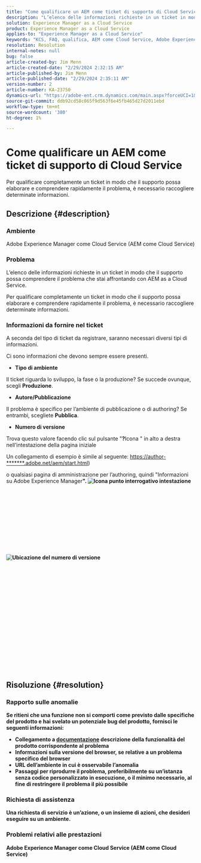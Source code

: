 ```yaml
---
title: "Come qualificare un AEM come ticket di supporto di Cloud Service"
description: "L’elenco delle informazioni richieste in un ticket in modo che il supporto possa comprendere il problema che stai affrontando con AEM as a Cloud Service."
solution: Experience Manager as a Cloud Service
product: Experience Manager as a Cloud Service
applies-to: "Experience Manager as a Cloud Service"
keywords: "KCS, FAQ, qualifica, AEM come Cloud Service, Adobe Experience Manager come Cloud Service, ticket di supporto"
resolution: Resolution
internal-notes: null
bug: false
article-created-by: Jim Menn
article-created-date: "2/29/2024 2:32:15 AM"
article-published-by: Jim Menn
article-published-date: "2/29/2024 2:35:11 AM"
version-number: 2
article-number: KA-23750
dynamics-url: "https://adobe-ent.crm.dynamics.com/main.aspx?forceUCI=1&pagetype=entityrecord&etn=knowledgearticle&id=38c40abe-aad6-ee11-9079-6045bd006268"
source-git-commit: ddb92cd58c065f9d563f6e45fb465d27d2011ebd
workflow-type: tm+mt
source-wordcount: '380'
ht-degree: 1%

---
```


# Come qualificare un AEM come ticket di supporto di Cloud Service


Per qualificare completamente un ticket in modo che il supporto possa elaborare e comprendere rapidamente il problema, è necessario raccogliere determinate informazioni.

## Descrizione {#description}


### Ambiente

Adobe Experience Manager come Cloud Service (AEM come Cloud Service)

### Problema

L’elenco delle informazioni richieste in un ticket in modo che il supporto possa comprendere il problema che stai affrontando con AEM as a Cloud Service.

Per qualificare completamente un ticket in modo che il supporto possa elaborare e comprendere rapidamente il problema, è necessario raccogliere determinate informazioni.

### Informazioni da fornire nel ticket

A seconda del tipo di ticket da registrare, saranno necessari diversi tipi di informazioni.

Ci sono informazioni che devono sempre essere presenti.

- <b>Tipo di ambiente</b>


Il ticket riguarda lo sviluppo, la fase o la produzione? Se succede ovunque, scegli <b>Produzione</b>.

- <b>Autore/Pubblicazione</b>


Il problema è specifico per l’ambiente di pubblicazione o di authoring? Se entrambi, scegliete <b>Pubblica</b>.

- <b>Numero di versione</b>


Trova questo valore facendo clic sul pulsante &quot;<b>?</b>Icona &quot; in alto a destra nell’intestazione della pagina iniziale

Un collegamento di esempio è simile al seguente: [https://author-\*\*\*\*\*\*\*.adobe.net/aem/start.html](https://author-&lt;b>&lt;/b>&lt;b>.adobe.net/aem/start.html))

o qualsiasi pagina di amministrazione per l’authoring, quindi &quot;</b>Informazioni su Adobe Experience Manager<b>&quot;.
![Icona punto interrogativo intestazione](https://helpx.adobe.com/content/dam/help/en/experience-manager/kb/how-to-fully-qualify-an-AEM-as-a-cloud-service-ticket/jcr_content/main-pars/image/question_mark_topheader.jpg.img.jpg)<br><br> <br><br><br><br><br><br><br><br><br><br>![Ubicazione del numero di versione](https://helpx.adobe.com/content/dam/help/en/experience-manager/kb/how-to-fully-qualify-an-AEM-as-a-cloud-service-ticket/jcr_content/main-pars/image_23429537/release_number.jpg.img.jpg)<br><br><br><br><br><br><br><br><br><br><br><br><br><br> <br><br><br><br>

## Risoluzione {#resolution}


### Rapporto sulle anomalie

Se ritieni che una funzione non si comporti come previsto dalle specifiche del prodotto e hai svelato un potenziale bug del prodotto, fornisci le seguenti informazioni:

- Collegamento a [documentazione](https://experienceleague.adobe.com/docs/?lang=it) descrizione della funzionalità del prodotto corrispondente al problema
- Informazioni sulla versione del browser, se relative a un problema specifico del browser
- URL dell’ambiente in cui è osservabile l’anomalia
- Passaggi per riprodurre il problema, preferibilmente su un’istanza senza codice personalizzato in esecuzione, o il minimo necessario, al fine di restringere il problema il più possibile




### Richiesta di assistenza

Una richiesta di servizio è un’azione, o un insieme di azioni, che desideri eseguire su un ambiente.

### Problemi relativi alle prestazioni

Adobe Experience Manager come Cloud Service (AEM come Cloud Service)
